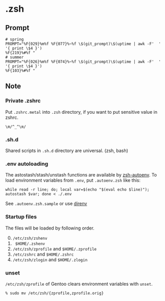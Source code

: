# .zsh

## Prompt

```
# spring
PROMPT="%F{029}%m%f %F{077}%~%f \$(git_prompt)\$(uptime | awk -F'  ' '{ print \$4 }')
%F{219}%#%f "
# summer
PROMPT="%F{026}%m%f %F{074}%~%f \$(git_prompt)\$(uptime | awk -F'  ' '{ print \$4 }')
%F{103}%#%f "
```


## Note

### Private .zshrc

Put `.zshrc.metal` into `.zsh` directory, if you want to put sensitive value in zshrc.

`\m/^_^\m/`

### .sh.d

Shared scripts in `.sh.d` directory are universal. (zsh, bash)

### .env autoloading

The astostash/stash/unstash functions are available by [zsh-autoenv](https://github.com/Tarrasch/zsh-autoenv).
To load environment variables from `.env`, put `.autoenv.zsh` like this:

```
while read -r line; do; local var=$(echo "$(eval echo $line)"); autostash $var; done < ./.env
```

See `.autoenv.zsh.sample` or use [direnv](https://github.com/direnv/direnv)

### Startup files

The files will be loaded by following order.

0. `/etc/zsh/zshenv`
1. ` $HOME/.zshenv`
2. `/etc/zsh/zprofile` and `$HOME/.zprofile`
3. `/etc/zshrc` and `$HOME/.zshrc`
4. `/etc/zsh/zlogin` and `$HOME/.zlogin`

### unset

`/etc/zsh/zprofile` of Gentoo clears environment variables with `unset`.

```
% sudo mv /etc/zsh/{zprofile,zprofile.orig}
```
